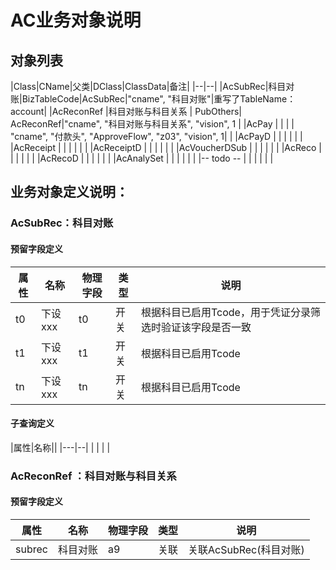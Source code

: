 ﻿# AC业务对象说明
## 对象列表

|Class|CName|父类|DClass|ClassData|备注|
|--|--|
|AcSubRec|科目对账|BizTableCode|AcSubRec|"cname", "科目对账"|重写了TableName：account|
|AcReconRef |科目对账与科目关系 | PubOthers| AcReconRef|"cname", "科目对账与科目关系", "vision", 1 |
|AcPay | | | | "cname", "付款头", "ApproveFlow", "z03", "vision", 1| |
|AcPayD | | | | | |
|AcReceipt | | | | | |
|AcReceiptD | | | | | |
|AcVoucherDSub | | | | | |
|AcReco | | | | | |
|AcRecoD | | | | | |
|AcAnalySet | | | | | |
|-- todo -- | | | | | |

## 业务对象定义说明：

### AcSubRec：科目对账

#### 预留字段定义

|  属性 |  名称|物理字段 | 类型|说明|
| ----- | --- |----- |---- |---- |
| t0 | 下设xxx    |t0 | 开关| 根据科目已启用Tcode，用于凭证分录筛选时验证该字段是否一致 |
| t1 | 下设xxx    |t1| 开关| 根据科目已启用Tcode |
| tn | 下设xxx    |tn| 开关| 根据科目已启用Tcode |

#### 子查询定义

|属性|名称||
|---|--|
| | | |

### AcReconRef ：科目对账与科目关系

#### 预留字段定义

|  属性 |  名称|物理字段 | 类型|说明|
| ----- | --- |----- |---- |---- |
| subrec | 科目对账    |a9 | 关联| 关联AcSubRec(科目对账) |

